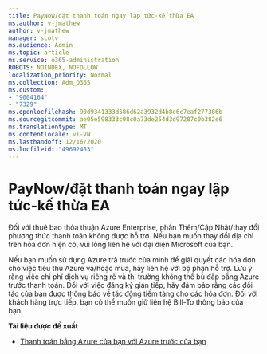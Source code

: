 ```yaml
---
title: PayNow/đặt thanh toán ngay lập tức-kế thừa EA
ms.author: v-jmathew
author: v-jmathew
manager: scotv
ms.audience: Admin
ms.topic: article
ms.service: o365-administration
ROBOTS: NOINDEX, NOFOLLOW
localization_priority: Normal
ms.collection: Adm_O365
ms.custom:
- "9004164"
- "7329"
ms.openlocfilehash: 90d9341333d586d62a3932d4b8e6c7eaf277386b
ms.sourcegitcommit: ae05e598333c08c0a73de254d3d97207c0b382e6
ms.translationtype: MT
ms.contentlocale: vi-VN
ms.lasthandoff: 12/16/2020
ms.locfileid: "49692483"
---
```

# <a name="paynowmake-payment-immediately---legacy-ea"></a>PayNow/đặt thanh toán ngay lập tức-kế thừa EA

Đối với thuê bao thỏa thuận Azure Enterprise, phần Thêm/Cập Nhật/thay đổi phương thức thanh toán không được hỗ trợ. Nếu bạn muốn thay đổi địa chỉ trên hóa đơn hiện có, vui lòng liên hệ với đại diện Microsoft của bạn.

Nếu bạn muốn sử dụng Azure trả trước của mình để giải quyết các hóa đơn cho việc tiêu thụ Azure và/hoặc mua, hãy liên hệ với bộ phận hỗ trợ. Lưu ý rằng việc chi phí dịch vụ riêng rẽ và thị trường không thể bù đắp bằng Azure trước thanh toán. Đối với việc đăng ký gián tiếp, hãy đảm bảo rằng các đối tác của bạn được thông báo về tác động tiềm tàng cho các hóa đơn. Đối với khách hàng trực tiếp, bạn có thể muốn giữ liên hệ Bill-To thông báo của bạn.

**Tài liệu được đề xuất**

- [Thanh toán bằng Azure của bạn với Azure trước của bạn](https://docs.microsoft.com/azure/cost-management-billing/manage/ea-portal-enrollment-invoices#pay-your-overage-with-your-azure-prepayment)
